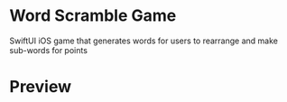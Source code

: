 # Word Scramble Game
SwiftUI iOS game that generates words for users to rearrange and make sub-words for points

# Preview
